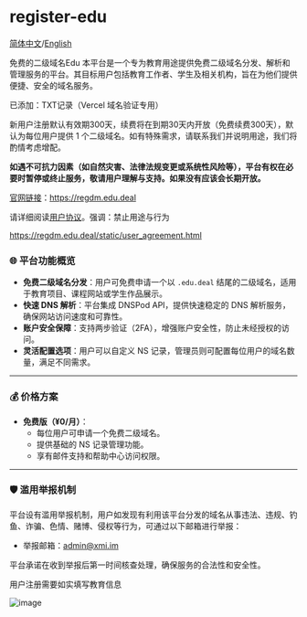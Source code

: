 # register-edu
[简体中文](https://github.com/xiaokun567/register-edu/blob/main/README.md)/[English](https://github.com/xiaokun567/register-edu/blob/main/READMEUS.md)

免费的二级域名Edu
本平台是一个专为教育用途提供免费二级域名分发、解析和管理服务的平台。其目标用户包括教育工作者、学生及相关机构，旨在为他们提供便捷、安全的域名服务。

已添加：TXT记录（Vercel 域名验证专用）

新用户注册默认有效期300天，续费将在到期30天内开放（免费续费300天），默认为每位用户提供 1 个二级域名。如有特殊需求，请联系我们并说明用途，我们将酌情考虑增配。

**如遇不可抗力因素（如自然灾害、法律法规变更或系统性风险等），平台有权在必要时暂停或终止服务，敬请用户理解与支持。如果没有应该会长期开放。**

[官网链接](https://regdm.edu.deal)：https://regdm.edu.deal

请详细阅读[用户协议](https://regdm.edu.deal/static/user_agreement.html)。强调：禁止用途与行为

https://regdm.edu.deal/static/user_agreement.html
### 🌐 平台功能概览

* **免费二级域名分发**：用户可免费申请一个以 `.edu.deal` 结尾的二级域名，适用于教育项目、课程网站或学生作品展示。
* **快速 DNS 解析**：平台集成 DNSPod API，提供快速稳定的 DNS 解析服务，确保网站访问速度和可靠性。
* **账户安全保障**：支持两步验证（2FA），增强账户安全性，防止未经授权的访问。
* **灵活配置选项**：用户可以自定义 NS 记录，管理员则可配置每位用户的域名数量，满足不同需求。
---
### 💰 价格方案

* **免费版（¥0/月）**：
  * 每位用户可申请一个免费二级域名。
  * 提供基础的 NS 记录管理功能。
  * 享有邮件支持和帮助中心访问权限。
---
### 🛡️ 滥用举报机制

平台设有滥用举报机制，用户如发现有利用该平台分发的域名从事违法、违规、钓鱼、诈骗、色情、赌博、侵权等行为，可通过以下邮箱进行举报：

* 举报邮箱：[admin@xmi.im](mailto:admin@xmi.im)

平台承诺在收到举报后第一时间核查处理，确保服务的合法性和安全性。

用户注册需要如实填写教育信息

![image](https://github.com/user-attachments/assets/96ae6399-9b1d-4a12-8fc4-1d8ca7472781)
